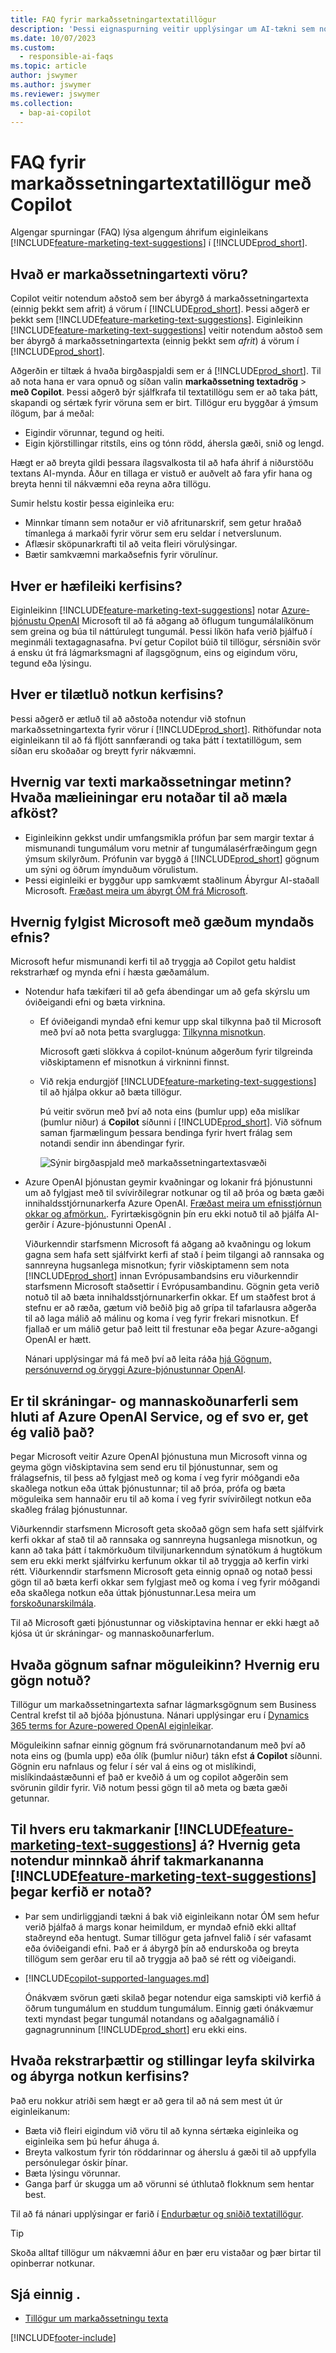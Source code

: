 ```yaml
---
title: FAQ fyrir markaðssetningartextatillögur
description: 'Þessi eignaspurning veitir upplýsingar um AI-tækni sem notuð er í Business Central ásamt lykilatriðum og upplýsingum um notkun AI, hvernig það var prófað og metið og allar sérstakar takmarkanir.'
ms.date: 10/07/2023
ms.custom:
  - responsible-ai-faqs
ms.topic: article
author: jswymer
ms.author: jswymer
ms.reviewer: jswymer
ms.collection:
  - bap-ai-copilot
---
```


# FAQ fyrir markaðssetningartextatillögur með Copilot

Algengar spurningar (FAQ) lýsa algengum áhrifum eiginleikans [!INCLUDE[feature-marketing-text-suggestions](includes/feature-marketing-text-suggestions.md)] í [!INCLUDE[prod_short](includes/prod_short.md)].

## Hvað er markaðssetningartexti vöru?

Copilot veitir notendum aðstoð sem ber ábyrgð á markaðssetningartexta (einnig þekkt sem afrit) á vörum í [!INCLUDE[prod_short](includes/prod_short.md)]. Þessi aðgerð er þekkt sem [!INCLUDE[feature-marketing-text-suggestions](includes/feature-marketing-text-suggestions.md)]. Eiginleikinn [!INCLUDE[feature-marketing-text-suggestions](includes/feature-marketing-text-suggestions.md)] veitir notendum aðstoð sem ber ábyrgð á markaðssetningartexta (einnig þekkt sem *afrit*) á vörum í [!INCLUDE[prod_short](includes/prod_short.md)].

Aðgerðin er tiltæk á hvaða birgðaspjaldi sem er á [!INCLUDE[prod_short](includes/prod_short.md)]. Til að nota hana er vara opnuð og síðan valin **markaðssetning textadrög** > **með Copilot**. Þessi aðgerð býr sjálfkrafa til textatillögu sem er að taka þátt, skapandi og sértæk fyrir vöruna sem er birt. Tillögur eru byggðar á ýmsum ílögum, þar á meðal:

- Eigindir vörunnar, tegund og heiti.
- Eigin kjörstillingar ritstíls, eins og tónn rödd, áhersla gæði, snið og lengd.

Hægt er að breyta gildi þessara ílagsvalkosta til að hafa áhrif á niðurstöðu textans AI-mynda. Áður en tillaga er vistuð er auðvelt að fara yfir hana og breyta henni til nákvæmni eða reyna aðra tillögu.

Sumir helstu kostir þessa eiginleika eru:

- Minnkar tímann sem notaður er við afritunarskrif, sem getur hraðað tímanlega á markaði fyrir vörur sem eru seldar í netverslunum.
- Aflæsir sköpunarkrafti til að veita fleiri vörulýsingar.
- Bætir samkvæmni markaðsefnis fyrir vörulínur.

## Hver er hæfileiki kerfisins?

Eiginleikinn [!INCLUDE[feature-marketing-text-suggestions](includes/feature-marketing-text-suggestions.md)] notar [Azure-þjónustu OpenAI](/azure/cognitive-services/openai/overview) Microsoft til að fá aðgang að öflugum tungumálalíkönum sem greina og búa til náttúrulegt tungumál. Þessi líkön hafa verið þjálfuð í meginmáli textagagnasafna. Því getur Copilot búið til tillögur, sérsniðin svör á ensku út frá lágmarksmagni af ílagsgögnum, eins og eigindum vöru, tegund eða lýsingu. 

## Hver er tilætluð notkun kerfisins?

Þessi aðgerð er ætluð til að aðstoða notendur við stofnun markaðssetningartexta fyrir vörur í [!INCLUDE[prod_short](includes/prod_short.md)]. Rithöfundar nota eiginleikann til að fá fljótt sannfærandi og taka þátt í textatillögum, sem síðan eru skoðaðar og breytt fyrir nákvæmni. 

## Hvernig var texti markaðssetningar metinn? Hvaða mælieiningar eru notaðar til að mæla afköst?

- Eiginleikinn gekkst undir umfangsmikla prófun þar sem margir textar á mismunandi tungumálum voru metnir af tungumálasérfræðingum gegn ýmsum skilyrðum. Prófunin var byggð á [!INCLUDE[prod_short](includes/prod_short.md)] gögnum um sýni og öðrum ímynduðum vörulistum.
- Þessi eiginleiki er byggður upp samkvæmt staðlinum Ábyrgur AI-staðall Microsoft. [Fræðast meira um ábyrgt ÓM frá Microsoft](https://aka.ms/RAI).

## Hvernig fylgist Microsoft með gæðum myndaðs efnis?

Microsoft hefur mismunandi kerfi til að tryggja að Copilot getu haldist rekstrarhæf og mynda efni í hæsta gæðamálum.

- Notendur hafa tækifæri til að gefa ábendingar um að gefa skýrslu um óviðeigandi efni og bæta virknina.

  - Ef óviðeigandi myndað efni kemur upp skal tilkynna það til Microsoft með því að nota þetta svarglugga: [Tilkynna misnotkun](https://go.microsoft.com/fwlink/?linkid=2249810). 

    Microsoft gæti slökkva á copilot-knúnum aðgerðum fyrir tilgreinda viðskiptamenn ef misnotkun á virkninni finnst. 

  - Við rekja endurgjöf [!INCLUDE[feature-marketing-text-suggestions](includes/feature-marketing-text-suggestions.md)] til að hjálpa okkur að bæta tillögur. 

    Þú veitir svörun með því að nota eins (þumlur upp) eða mislíkar (þumlur niður) á **Copilot** síðunni í [!INCLUDE[prod_short](includes/prod_short.md)]. Við söfnum saman fjarmælingum þessara bendinga fyrir hvert frálag sem notandi sendir inn ábendingar fyrir.

    ![Sýnir birgðaspjald með markaðssetningartextasvæði](media/create-with-copilot-window-feedback.svg)

- Azure OpenAI þjónustan geymir kvaðningar og lokanir frá þjónustunni um að fylgjast með til svívirðilegrar notkunar og til að þróa og bæta gæði innihaldsstjórnunarkerfa Azure OpenAI. [Fræðast meira um efnisstjórnun okkar og afmörkun.](/azure/cognitive-services/openai/concepts/content-filter). Fyrirtækisgögnin þín eru ekki notuð til að þjálfa AI-gerðir í Azure-þjónustunni OpenAI .

   Viðurkenndir starfsmenn Microsoft fá aðgang að kvaðningu og lokum gagna sem hafa sett sjálfvirkt kerfi af stað í þeim tilgangi að rannsaka og sannreyna hugsanlega misnotkun; fyrir viðskiptamenn sem nota [!INCLUDE[prod_short](includes/prod_short.md)] innan Evrópusambandsins eru viðurkenndir starfsmenn Microsoft staðsettir í Evrópusambandinu. Gögnin geta verið notuð til að bæta innihaldsstjórnunarkerfin okkar. Ef um staðfest brot á stefnu er að ræða, gætum við beðið þig að grípa til tafarlausra aðgerða til að laga málið að málinu og koma í veg fyrir frekari misnotkun. Ef fjallað er um málið getur það leitt til frestunar eða þegar Azure-aðgangi OpenAI er hætt.

   Nánari upplýsingar má fá með því að leita ráða [hjá Gögnum, persónuvernd og öryggi Azure-þjónustunnar OpenAI](/legal/cognitive-services/openai/data-privacy#abuse-and-harmful-content-generation).

## Er til skráningar- og mannaskoðunarferli sem hluti af Azure OpenAI Service, og ef svo er, get ég valið það?  

Þegar Microsoft veitir Azure OpenAI þjónustuna mun Microsoft vinna og geyma gögn viðskiptavina sem send eru til þjónustunnar, sem og frálagsefnis, til þess að fylgjast með og koma í veg fyrir móðgandi eða skaðlega notkun eða úttak þjónustunnar; til að þróa, prófa og bæta möguleika sem hannaðir eru til að koma í veg fyrir svívirðilegt notkun eða skaðleg frálag þjónustunnar. 

Viðurkenndir starfsmenn Microsoft geta skoðað gögn sem hafa sett sjálfvirk kerfi okkar af stað til að rannsaka og sannreyna hugsanlega misnotkun, og kann að taka þátt í takmörkuðum tilviljunarkenndum sýnatökum á hugtökum sem eru ekki merkt sjálfvirku kerfunum okkar til að tryggja að kerfin virki rétt. Viðurkenndir starfsmenn Microsoft geta einnig opnað og notað þessi gögn til að bæta kerfi okkar sem fylgjast með og koma í veg fyrir móðgandi eða skaðlega notkun eða úttak þjónustunnar.Lesa meira um [forskoðunarskilmála](https://dynamics.microsoft.com/legaldocs/supp-dynamics365-preview/).

Til að Microsoft gæti þjónustunnar og viðskiptavina hennar er ekki hægt að kjósa út úr skráningar- og mannaskoðunarferlum.

## Hvaða gögnum safnar möguleikinn? Hvernig eru gögn notuð?

Tillögur um markaðssetningartexta safnar lágmarksgögnum sem Business Central krefst til að bjóða þjónustuna. Nánari upplýsingar eru í [Dynamics 365 terms for Azure-powered OpenAI eiginleikar](https://go.microsoft.com/fwlink/?linkid=2236010).

Möguleikinn safnar einnig gögnum frá svörunarnotandanum með því að nota eins og (þumla upp) eða ólík (þumlur niður) tákn efst **á Copilot** síðunni. Gögnin eru nafnlaus og felur í sér val á eins og ot mislíkindi, mislíkindaástæðunni ef það er kveðið á um og copilot aðgerðin sem svörunin gildir fyrir. Við notum þessi gögn til að meta og bæta gæði getunnar.

## Til hvers eru takmarkanir [!INCLUDE[feature-marketing-text-suggestions](includes/feature-marketing-text-suggestions.md)] á? Hvernig geta notendur minnkað áhrif takmarkananna [!INCLUDE[feature-marketing-text-suggestions](includes/feature-marketing-text-suggestions.md)] þegar kerfið er notað?

- Þar sem undirliggjandi tækni á bak við eiginleikann notar ÓM sem hefur verið þjálfað á margs konar heimildum, er myndað efnið ekki alltaf staðreynd eða hentugt. Sumar tillögur geta jafnvel falið í sér vafasamt eða óviðeigandi efni. Það er á ábyrgð þín að endurskoða og breyta tillögum sem gerðar eru til að tryggja að það sé rétt og viðeigandi.
- [!INCLUDE[copilot-supported-languages.md](includes/copilot-supported-languages.md)]

  Ónákvæm svörun gæti skilað þegar notendur eiga samskipti við kerfið á öðrum tungumálum en studdum tungumálum. Einnig gæti ónákvæmur texti myndast þegar tungumál notandans og aðalgagnamálið í gagnagrunninum [!INCLUDE[prod_short](includes/prod_short.md)] eru ekki eins.

## Hvaða rekstrarþættir og stillingar leyfa skilvirka og ábyrga notkun kerfisins?

Það eru nokkur atriði sem hægt er að gera til að ná sem mest út úr eiginleikanum:

- Bæta við fleiri eigindum við vöru til að kynna sértæka eiginleika og eiginleika sem þú hefur áhuga á.
- Breyta valkostum fyrir tón röddarinnar og áherslu á gæði til að uppfylla persónulegar óskir þínar.
- Bæta lýsingu vörunnar.
- Ganga þarf úr skugga um að vörunni sé úthlutað flokknum sem hentar best.

Til að fá nánari upplýsingar er farið í [Endurbætur og sniðið textatillögur](item-marketing-text.md#improve-and-tailor-text-suggestions).

> [!TIP]
> Skoða alltaf tillögur um nákvæmni áður en þær eru vistaðar og þær birtar til opinberrar notkunar.


## Sjá einnig .

- [Tillögur um markaðssetningu texta](ai-overview.md)

[!INCLUDE[footer-include](includes/footer-banner.md)]